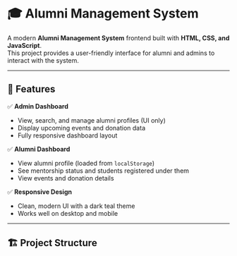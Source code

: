 # 🎓 Alumni Management System

A modern **Alumni Management System** frontend built with **HTML, CSS, and JavaScript**.  
This project provides a user-friendly interface for alumni and admins to interact with the system.

---

## 📌 Features

✅ **Admin Dashboard**  
- View, search, and manage alumni profiles (UI only)  
- Display upcoming events and donation data  
- Fully responsive dashboard layout  

✅ **Alumni Dashboard**  
- View alumni profile (loaded from `localStorage`)  
- See mentorship status and students registered under them  
- View events and donation details  

✅ **Responsive Design**  
- Clean, modern UI with a dark teal theme  
- Works well on desktop and mobile  

---

## 🏗️ Project Structure